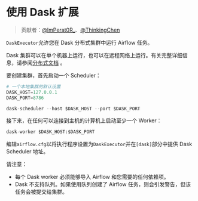 # 使用 Dask 扩展

> 贡献者：[@ImPerat0R\_](https://github.com/tssujt)、[@ThinkingChen](https://github.com/cdmikechen)

`DaskExecutor`允许您在 Dask 分布式集群中运行 Airflow 任务。

Dask 集群可以在单个机器上运行，也可以在远程网络上运行。有关完整详细信息，请参阅[分布式文档](https://distributed.readthedocs.io/) 。

要创建集群，首先启动一个 Scheduler：

```py
# 一个本地集群的默认设置
DASK_HOST=127.0.0.1
DASK_PORT=8786

dask-scheduler --host $DASK_HOST --port $DASK_PORT
```

接下来，在任何可以连接到主机的计算机上启动至少一个 Worker：

```py
dask-worker $DASK_HOST:$DASK_PORT
```

编辑`airflow.cfg`以将执行程序设置为`DaskExecutor`并在`[dask]`部分中提供 Dask Scheduler 地址。

请注意：

* 每个 Dask worker 必须能够导入 Airflow 和您需要的任何依赖项。
* Dask 不支持队列。如果使用队列创建了 Airflow 任务，则会引发警告，但该任务会被提交给集群。
